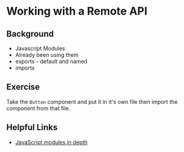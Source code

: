 # Working with a Remote API

## Background

- Javascript Modules
- Already been using them
- exports - default and named
- imports

## Exercise

Take the `Button` component and put it in it's own file then import the component from that file.

## Helpful Links

- [JavaScript modules in depth](https://developer.mozilla.org/en-US/docs/Web/JavaScript/Guide/Modules)
